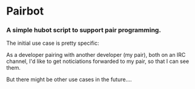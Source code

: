 # Pairbot

### A simple hubot script to support pair programming.

The initial use case is pretty specific:

As a developer pairing with another developer (my pair), both on an IRC channel,
I'd like to get noticiations forwarded to my pair,
so that I can see them.

But there might be other use cases in the future....


